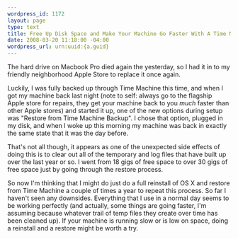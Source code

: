 ```yaml
--- 
wordpress_id: 1172
layout: page
type: text
title: Free Up Disk Space and Make Your Machine Go Faster With A Time Machine Restore
date: 2008-03-20 11:18:00 -04:00
wordpress_url: urn:uuid:{a.guid}
---
```

<p>The hard drive on Macbook Pro died again the yesterday, so I had it in to my friendly neighborhood Apple Store to replace it once again.</p>

<p>Luckily, I was fully backed up through Time Machine this time, and when I got my machine back last night (note to self: always go to the flagship Apple store for repairs, they get your machine back to you <em>much</em> faster than other Apple stores) and started it up, one of the new options during setup was "Restore from Time Machine Backup".  I chose that option, plugged in my disk, and when I woke up this morning my machine was back in exactly the same state that it was the day before.</p>

<p>That's not all though, it appears as one of the unexpected side effects of doing this is to clear out all of the temporary and log files that have built up over the last year or so.  I went from 18 gigs of free space to over 30 gigs of free space just by going through the restore process.</p>

<p>So now I'm thinking that I might do just do a full reinstall of OS X and restore from Time Machine a couple of times a year to repeat this process.  So far I haven't seen any downsides.  Everything that I use in a normal day seems to be working perfectly (and actually, some things are going faster, I'm assuming because whatever trail of temp files they create over time has been cleaned up).  If your machine is running slow or is low on space, doing a reinstall and a restore might be worth a try.</p>
